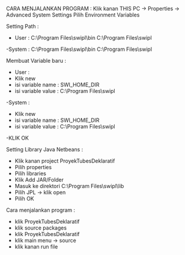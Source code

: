 CARA MENJALANKAN PROGRAM : 
Klik kanan THIS PC -> Properties -> Advanced System Settings
Pilih Environment Variables

Setting Path :

- User :
C:\Program Files\swipl\bin
C:\Program Files\swipl

-System :
C:\Program Files\swipl\bin
C:\Program Files\swipl

Membuat Variable baru :

- User :
- Klik new
- isi variable name : SWI_HOME_DIR
- isi variable value : C:\Program Files\swipl

-System :
- Klik new
- isi variable name : SWI_HOME_DIR
- isi variable value : C:\Program Files\swipl

-KLIK OK

Setting Library Java Netbeans :

- Klik kanan project ProyekTubesDeklaratif 
- Pilih properties
- Pilih libraries
- Klik Add JAR/Folder
- Masuk ke direktori C:\Program Files\swipl\lib
- Pilih JPL -> klik open
- Pilih OK

Cara menjalankan program :

- klik ProyekTubesDeklaratif
- klik source packages
- klik ProyekTubesDeklaratif
- klik main menu -> source
- klik kanan run file
